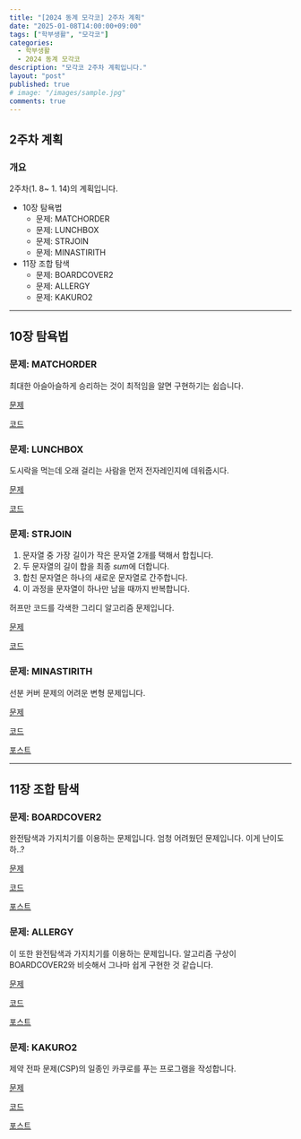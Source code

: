 ```yaml
---
title: "[2024 동계 모각코] 2주차 계획"
date: "2025-01-08T14:00:00+09:00"
tags: ["학부생활", "모각코"]
categories: 
  - 학부생활
  - 2024 동계 모각코
description: "모각코 2주차 계획입니다."
layout: "post"
published: true
# image: "/images/sample.jpg"
comments: true
---
```


## 2주차 계획
### 개요
2주차(1. 8~ 1. 14)의 계획입니다.
- 10장 탐욕법
  - 문제: MATCHORDER
  - 문제: LUNCHBOX
  - 문제: STRJOIN
  - 문제: MINASTIRITH
- 11장 조합 탐색
  - 문제: BOARDCOVER2
  - 문제: ALLERGY
  - 문제: KAKURO2

* * *

## 10장 탐욕법
### 문제: MATCHORDER
최대한 아슬아슬하게 승리하는 것이 최적임을 알면 구현하기는 쉽습니다.

[문제](https://algospot.com/judge/problem/read/MATCHORDER)

[코드](https://github.com/sossos5989/algospot/blob/main/matchorder.cc)

### 문제: LUNCHBOX
도시락을 먹는데 오래 걸리는 사람을 먼저 전자레인지에 데워줍시다.

[문제](https://algospot.com/judge/problem/read/LUNCHBOX)

[코드](https://github.com/sossos5989/algospot/blob/main/lunchbox.cc)

### 문제: STRJOIN
1. 문자열 중 가장 길이가 작은 문자열 2개를 택해서 합칩니다. 
2. 두 문자열의 길이 합을 최종 $sum$에 더합니다.
3. 합친 문자열은 하나의 새로운 문자열로 간주합니다.
4. 이 과정을 문자열이 하나만 남을 때까지 반복합니다.

허프만 코드를 각색한 그리디 알고리즘 문제입니다. 

[문제](https://algospot.com/judge/problem/read/STRJOIN)

[코드](https://github.com/sossos5989/algospot/blob/main/strjoin.cc)

### 문제: MINASTIRITH
선분 커버 문제의 어려운 변형 문제입니다.

[문제](https://algospot.com/judge/problem/read/MINASTIRITH)

[코드](https://github.com/sossos5989/algospot/blob/main/minastirith.cc)

[포스트](https://sossos5989.github.io/posts/%EC%95%8C%EA%B3%A0%EB%A6%AC%EC%A6%98/%EC%A2%85%EB%A7%8C%EB%B6%81/7/)

* * *

## 11장 조합 탐색
### 문제: BOARDCOVER2
완전탐색과 가지치기를 이용하는 문제입니다. 엄청 어려웠던 문제입니다. 이게 난이도 하..?

[문제](https://algospot.com/judge/problem/read/BOARDCOVER2) 

[코드](https://github.com/sossos5989/algospot/blob/main/boardcover2.cc)

[포스트](https://sossos5989.github.io/posts/%EC%95%8C%EA%B3%A0%EB%A6%AC%EC%A6%98/%EC%A2%85%EB%A7%8C%EB%B6%81/8/)

### 문제: ALLERGY
이 또한 완전탐색과 가지치기를 이용하는 문제입니다. 알고리즘 구상이 BOARDCOVER2와 비슷해서 그나마 쉽게 구현한 것 같습니다.

[문제](https://algospot.com/judge/problem/read/ALLERGY) 

[코드](https://github.com/sossos5989/algospot/blob/main/allergy.cc)

[포스트](https://sossos5989.github.io/posts/%EC%95%8C%EA%B3%A0%EB%A6%AC%EC%A6%98/%EC%A2%85%EB%A7%8C%EB%B6%81/9/)

### 문제: KAKURO2
제약 전파 문제(CSP)의 일종인 카쿠로를 푸는 프로그램을 작성합니다.

[문제](https://algospot.com/judge/problem/read/KAKURO2) 

[코드](https://github.com/sossos5989/algospot/blob/main/kakuro2.cc)

[포스트](https://sossos5989.github.io/posts/%EC%95%8C%EA%B3%A0%EB%A6%AC%EC%A6%98/%EC%A2%85%EB%A7%8C%EB%B6%81/10/)